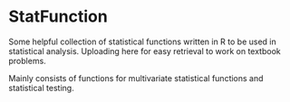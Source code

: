 # StatFunction
Some helpful collection of statistical functions written in R to be used in statistical analysis. 
Uploading here for easy retrieval to work on textbook problems.

Mainly consists of functions for multivariate statistical functions and statistical testing.
